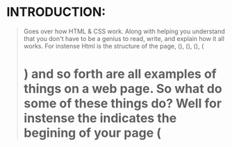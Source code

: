 # INTRODUCTION:
> Goes over how HTML & CSS work. Along with helping you understand that you don't have to be a genius to read, write, and explain how it all works.
For instense Html is the structure of the page, 
(<Head>), (<titles>), (<body>), (<h1>) and so forth are all examples of things on a web page. So what do some of these things do?
Well for instense the <head> indicates the begining of your page
 (<title>) follows underneath it to give you the file name and or page name although you wont be able to 
 see these things on a web page they typically reside in the url.
   The header is the first thing on a webpage it is what greates you unless you have a <script> on your
   page then that is what you will see first!
  
  - Quiz question: What is the (<body>) tags funtion?
  
  +a. to talk about the human body!  
  +b. the structure of your page that holds all your content!
  +c. helps define a dogs body.
  +d. none of the above.
  
 > STRUCTURE:
 This chapter goes over about, tags and elements. Headings and Subheadings in any document often show the importance of the content. 
Which is expanded by subheadings lower on the page, usually followed by a paragraph that explains each topic. code example that will help you understand your webpage format.
```<html>
  <body>
    <h1>This is the Main Heading</h1>
    <p>This text might be an introduction to the rest of the page. And if the page is a long one it might be split up into sereal sub-headings.</p>
    <h2>This is a sub-heading.</h2>
    <p>Many long articles have sub-headings to help you follow the structure of what is being written. There may even be sub-sub-headings (or lower-level headings).</p>
    <h2>Another sub-heading</h2>
    <p>Here you can see another sub-heading</p>
  </body>
</html>```

The html code inside the angled brackets are called elements. Elements are typically made up of two tags a opening and a closing tag (<this opens></this closes>). Although what i have put inside my open and closing tags are not actual elements i put them there as a reference for users to remember the order of there opening and closing tags.

Quiz question: When you open and close a tag where does the information go?
a: before the tags
b: after the tags
c: in between the tags
D: none of the above.

> Attributes provide aiddtional information about the contents of a element. They are located in the opening tag of the element and are made up of two parts: name and a value seperated by a equals sign(=). <p lang="en-us">Paragraph in English</p> if you change it to <p lang="fr">Paragraph en Francais</p>. majority of attribues can only appear in certain elements, although a couple can appear on any element such as (lang).

CHAPTER 8 Extra Markup:
There are different types of html:
*Html 4 released in 1997
*Xhtml 1.0 released in 2000
*Html 5 work in progress

Ever since the web was created there have been several different verions of html. Each different version was designed to be an improvement. Seeing how there are many different types of you should always start your web page with a DOCTYPE declaration to tell the browser which version of HTML the page is using. 
HTML5: <!DOCTYPE html>
HTML 4: <!DOCTYPE html PUBLIC "-//W3C//DTD HTML 4.01 Transitional//EN"
"http://www.w3.org/TR/html4/loose.dtd">
 TRANSITIONAL XHTML 1.0: <!DOCTYPE html PUBLIC "-//W3C//DTD XHTML 1.0 Transitional//EN"
"http://www.w3.org/TR/xhtml1/DTD/xhtml1-transitional.dtd">
STRICT XHTML 1.0: <!DOCTYPE html PUBLIC "-//W3C//DTD XHTML 1.0 Strict//EN"
"http://www.w3.org/TR/xhtml1/DTD/xhtml1-strict.dtd">
XML DECLARTION: <?xml version="1.0" ?>

> ID ATTRIBUTE:
Every HTML element can carry the id element which is used to uniquely identify that element from other elements on the page.
These should start with a letter or a underscore(not a number or any other character). Make sure that you don't have multiple elements on the page with the same value for their id attributes, if you do the value is no longer unique. <p id="name"> this will show you the name you have rendered in bold text. 
CLASS ATTRIBUTE: <p Class="n ">



